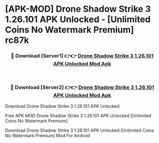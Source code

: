 # [APK-MOD] Drone   Shadow Strike 3 1.26.101 APK Unlocked - [Unlimited Coins No Watermark Premium] rc87k



<div align="center">
<h3>🔴 Download [Server1] 👉👉 <a href="https://momento.my/?title=Drone___Shadow_Strike_3_1.26.101_APK_Unlocked">Drone   Shadow Strike 3 1.26.101 APK Unlocked Mod Apk</a></h3><br>

<h3>🔴 Download [Server2] 👉👉 <a href="https://momento.my/?title=Drone___Shadow_Strike_3_1.26.101_APK_Unlocked">Drone   Shadow Strike 3 1.26.101 APK Unlocked Mod Apk</a></h3>
</div>



Download Drone   Shadow Strike 3 1.26.101 APK Unlocked 

Free APK MOD Drone   Shadow Strike 3 1.26.101 APK Unlocked [Unlimited Coins No Watermark Premium]

Download Drone   Shadow Strike 3 1.26.101 APK Unlocked [Unlimited Coins No Watermark Premium] Mod For Android
